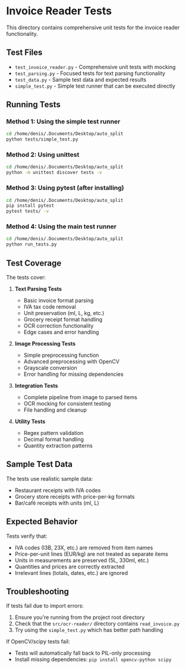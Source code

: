 # Invoice Reader Tests

This directory contains comprehensive unit tests for the invoice reader functionality.

## Test Files

- `test_invoice_reader.py` - Comprehensive unit tests with mocking
- `test_parsing.py` - Focused tests for text parsing functionality  
- `test_data.py` - Sample test data and expected results
- `simple_test.py` - Simple test runner that can be executed directly

## Running Tests

### Method 1: Using the simple test runner
```bash
cd /home/denis/.Documents/Desktop/auto_split
python tests/simple_test.py
```

### Method 2: Using unittest
```bash
cd /home/denis/.Documents/Desktop/auto_split
python -m unittest discover tests -v
```

### Method 3: Using pytest (after installing)
```bash
cd /home/denis/.Documents/Desktop/auto_split
pip install pytest
pytest tests/ -v
```

### Method 4: Using the main test runner
```bash
cd /home/denis/.Documents/Desktop/auto_split
python run_tests.py
```

## Test Coverage

The tests cover:

1. **Text Parsing Tests**
   - Basic invoice format parsing
   - IVA tax code removal
   - Unit preservation (ml, L, kg, etc.)
   - Grocery receipt format handling
   - OCR correction functionality
   - Edge cases and error handling

2. **Image Processing Tests**
   - Simple preprocessing function
   - Advanced preprocessing with OpenCV
   - Grayscale conversion
   - Error handling for missing dependencies

3. **Integration Tests**
   - Complete pipeline from image to parsed items
   - OCR mocking for consistent testing
   - File handling and cleanup

4. **Utility Tests**
   - Regex pattern validation
   - Decimal format handling
   - Quantity extraction patterns

## Sample Test Data

The tests use realistic sample data:
- Restaurant receipts with IVA codes
- Grocery store receipts with price-per-kg formats
- Bar/café receipts with units (ml, L)

## Expected Behavior

Tests verify that:
- IVA codes (I3B, 23X, etc.) are removed from item names
- Price-per-unit lines (EUR/kg) are not treated as separate items
- Units in measurements are preserved (5L, 330ml, etc.)
- Quantities and prices are correctly extracted
- Irrelevant lines (totals, dates, etc.) are ignored

## Troubleshooting

If tests fail due to import errors:
1. Ensure you're running from the project root directory
2. Check that the `src/ocr-reader/` directory contains `read_invoice.py`
3. Try using the `simple_test.py` which has better path handling

If OpenCV/scipy tests fail:
- Tests will automatically fall back to PIL-only processing
- Install missing dependencies: `pip install opencv-python scipy`
